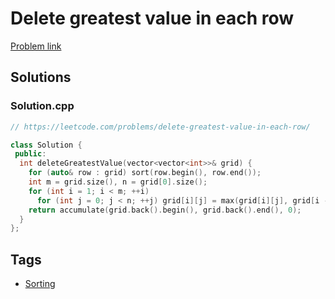 # Delete greatest value in each row

[Problem link](https://leetcode.com/problems/delete-greatest-value-in-each-row/)

## Solutions


### Solution.cpp
```cpp
// https://leetcode.com/problems/delete-greatest-value-in-each-row/

class Solution {
 public:
  int deleteGreatestValue(vector<vector<int>>& grid) {
    for (auto& row : grid) sort(row.begin(), row.end());
    int m = grid.size(), n = grid[0].size();
    for (int i = 1; i < m; ++i)
      for (int j = 0; j < n; ++j) grid[i][j] = max(grid[i][j], grid[i - 1][j]);
    return accumulate(grid.back().begin(), grid.back().end(), 0);
  }
};
```
## Tags

* [Sorting](/README.md#Sorting)
